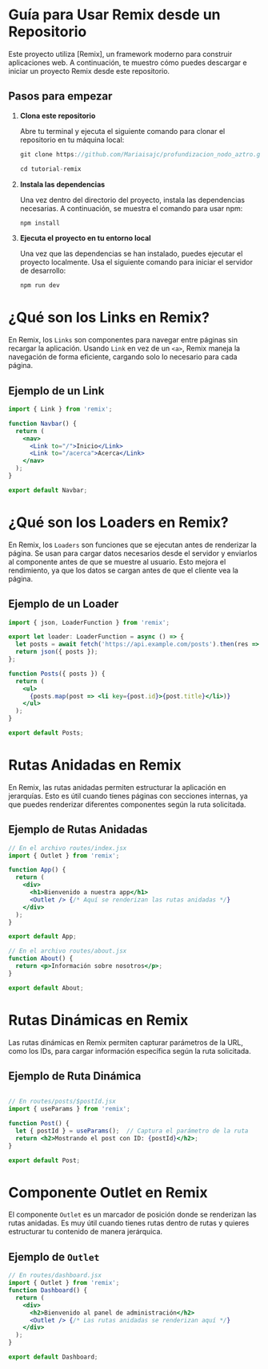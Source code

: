 # Guía para Usar Remix desde un Repositorio

Este proyecto utiliza [Remix], un framework moderno para construir aplicaciones web. A continuación, te muestro cómo puedes descargar e iniciar un proyecto Remix desde este repositorio.


## Pasos para empezar

1. **Clona este repositorio**

   Abre tu terminal y ejecuta el siguiente comando para clonar el repositorio en tu máquina local:

   ```jsx
   git clone https://github.com/Mariaisajc/profundizacion_nodo_aztro.git

   cd tutorial-remix

2. **Instala las dependencias**

   Una vez dentro del directorio del proyecto, instala las dependencias necesarias. 
   A continuación, se muestra el comando para usar npm:

   ```jsx
   npm install

3. **Ejecuta el proyecto en tu entorno local**

   Una vez que las dependencias se han instalado, puedes ejecutar el proyecto localmente. Usa el siguiente comando para iniciar el servidor de desarrollo:

   ```jsx
   npm run dev


# ¿Qué son los Links en Remix?

En Remix, los `Links` son componentes para navegar entre páginas sin recargar la aplicación. Usando `Link` en vez de un `<a>`, Remix maneja la navegación de forma eficiente, cargando solo lo necesario para cada página.

## Ejemplo de un Link

```jsx
import { Link } from 'remix';

function Navbar() {
  return (
    <nav>
      <Link to="/">Inicio</Link>
      <Link to="/acerca">Acerca</Link>
    </nav>
  );
}

export default Navbar;

```
# ¿Qué son los Loaders en Remix?

En Remix, los `Loaders` son funciones que se ejecutan antes de renderizar la página. Se usan para cargar datos necesarios desde el servidor y enviarlos al componente antes de que se muestre al usuario. Esto mejora el rendimiento, ya que los datos se cargan antes de que el cliente vea la página.

## Ejemplo de un Loader

```jsx
import { json, LoaderFunction } from 'remix';

export let loader: LoaderFunction = async () => {
  let posts = await fetch('https://api.example.com/posts').then(res => res.json());
  return json({ posts });
};

function Posts({ posts }) {
  return (
    <ul>
      {posts.map(post => <li key={post.id}>{post.title}</li>)}
    </ul>
  );
}

export default Posts;

```

# Rutas Anidadas en Remix

En Remix, las rutas anidadas permiten estructurar la aplicación en jerarquías. Esto es útil cuando tienes páginas con secciones internas, ya que puedes renderizar diferentes componentes según la ruta solicitada.

## Ejemplo de Rutas Anidadas

```jsx
// En el archivo routes/index.jsx
import { Outlet } from 'remix';

function App() {
  return (
    <div>
      <h1>Bienvenido a nuestra app</h1>
      <Outlet /> {/* Aquí se renderizan las rutas anidadas */}
    </div>
  );
}

export default App;

// En el archivo routes/about.jsx
function About() {
  return <p>Información sobre nosotros</p>;
}

export default About;

```

# Rutas Dinámicas en Remix

Las rutas dinámicas en Remix permiten capturar parámetros de la URL, como los IDs, para cargar información específica según la ruta solicitada.

## Ejemplo de Ruta Dinámica

```jsx

// En routes/posts/$postId.jsx
import { useParams } from 'remix';

function Post() {
  let { postId } = useParams();  // Captura el parámetro de la ruta
  return <h2>Mostrando el post con ID: {postId}</h2>;
}

export default Post;

```

# Componente Outlet en Remix

El componente `Outlet` es un marcador de posición donde se renderizan las rutas anidadas. Es muy útil cuando tienes rutas dentro de rutas y quieres estructurar tu contenido de manera jerárquica.

## Ejemplo de `Outlet`

```jsx
// En routes/dashboard.jsx
import { Outlet } from 'remix';
function Dashboard() {
  return (
    <div>
      <h2>Bienvenido al panel de administración</h2>
      <Outlet /> {/* Las rutas anidadas se renderizan aquí */}
    </div>
  );
}

export default Dashboard;

